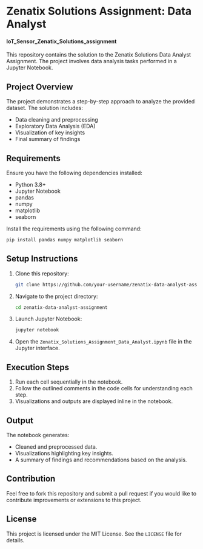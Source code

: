 # Zenatix Solutions Assignment: Data Analyst
#### IoT_Sensor_Zenatix_Solutions_assignment
This repository contains the solution to the Zenatix Solutions Data Analyst Assignment. The project involves data analysis tasks performed in a Jupyter Notebook.

## Project Overview
The project demonstrates a step-by-step approach to analyze the provided dataset. The solution includes:
- Data cleaning and preprocessing
- Exploratory Data Analysis (EDA)
- Visualization of key insights
- Final summary of findings

## Requirements
Ensure you have the following dependencies installed:
- Python 3.8+
- Jupyter Notebook
- pandas
- numpy
- matplotlib
- seaborn

Install the requirements using the following command:
```bash
pip install pandas numpy matplotlib seaborn
```

## Setup Instructions
1. Clone this repository:
   ```bash
   git clone https://github.com/your-username/zenatix-data-analyst-assignment.git
   ```

2. Navigate to the project directory:
   ```bash
   cd zenatix-data-analyst-assignment
   ```

3. Launch Jupyter Notebook:
   ```bash
   jupyter notebook
   ```

4. Open the `Zenatix_Solutions_Assignment_Data_Analyst.ipynb` file in the Jupyter interface.

## Execution Steps
1. Run each cell sequentially in the notebook.
2. Follow the outlined comments in the code cells for understanding each step.
3. Visualizations and outputs are displayed inline in the notebook.

## Output
The notebook generates:
- Cleaned and preprocessed data.
- Visualizations highlighting key insights.
- A summary of findings and recommendations based on the analysis.

## Contribution
Feel free to fork this repository and submit a pull request if you would like to contribute improvements or extensions to this project.

## License
This project is licensed under the MIT License. See the `LICENSE` file for details.
